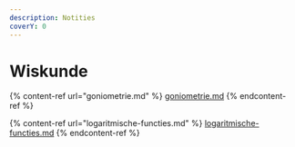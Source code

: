 ```yaml
---
description: Notities
coverY: 0
---
```


# Wiskunde

{% content-ref url="goniometrie.md" %}
[goniometrie.md](goniometrie.md)
{% endcontent-ref %}

{% content-ref url="logaritmische-functies.md" %}
[logaritmische-functies.md](logaritmische-functies.md)
{% endcontent-ref %}
